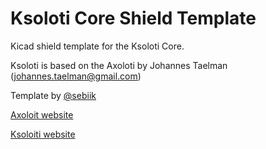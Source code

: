 # Ksoloti Core Shield Template
Kicad shield template for the Ksoloti Core.

Ksoloti is based on the Axoloti by Johannes Taelman (johannes.taelman@gmail.com)

Template by [@sebiik](https://github.com/sebiik)

[Axoloit website](http://www.axoloti.com/)

[Ksoloiti website](https://ksoloti.github.io/index.html)


